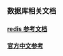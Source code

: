 ### 数据库相关文档


#### [redis 参考文档](http://doc.redisfans.com/)

#### [官方中文参考](http://www.redis.net.cn/order/)